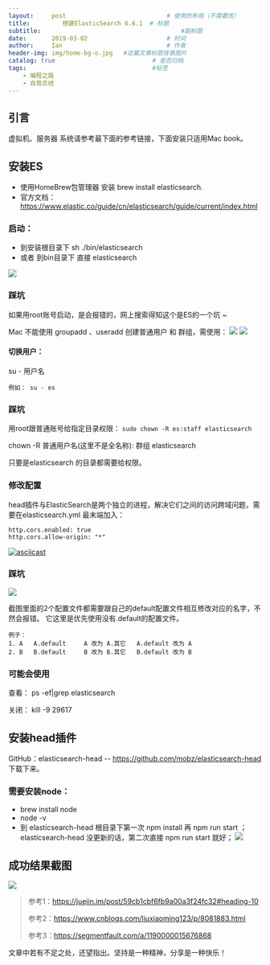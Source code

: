 ```yaml
---
layout:     post             				# 使用的布局（不需要改）
title:         搭建ElasticSearch 6.6.1  # 标题 
subtitle:    					  				#副标题
date:       2019-03-02  					# 时间
author:     Ian                  			# 作者
header-img: img/home-bg-o.jpg	#这篇文章标题背景图片
catalog: true                        	# 是否归档
tags:                              		#标签
    - 编程之路
    - 自我总结
---
```





##  引言
虚拟机、服务器 系统请参考最下面的参考链接，下面安装只适用Mac book。

## 安装ES

- 使用HomeBrew包管理器 安装 brew install elasticsearch.
- 官方文档：https://www.elastic.co/guide/cn/elasticsearch/guide/current/index.html

### 启动：

- 到安装根目录下 sh ./bin/elasticsearch
- 或者 到bin目录下  直接 elasticsearch

![](http://uniquezhangqi.oss-cn-shenzhen.aliyuncs.com/blog/2019-03-02-es%20start.png)

### 踩坑
如果用root账号启动，是会报错的，网上搜索得知这个是ES的一个坑 ~


Mac 不能使用 groupadd 、useradd 创建普通用户 和 群组，需使用：
![](http://uniquezhangqi.oss-cn-shenzhen.aliyuncs.com/blog/2019-03-02-%E5%88%9B%E5%BB%BA%E8%B4%A6%E5%8F%B7.png)
![](http://uniquezhangqi.oss-cn-shenzhen.aliyuncs.com/blog/2019-03-02-%E6%99%AE%E9%80%9A%E8%B4%A6%E5%8F%B7.png)


#### 切换用户：
su - 用户名

```
例如： su - es
```

### 踩坑 
用root跟普通账号给指定目录权限：
`sudo chown -R es:staff elasticsearch`

chown -R 普通用户名(这里不是全名称): 群组 elasticsearch

只要是elasticsearch 的目录都需要给权限。

### 修改配置
head插件与ElasticSearch是两个独立的进程，解决它们之间的访问跨域问题，需要在elasticsearch.yml 最末端加入：
```
http.cors.enabled: true
http.cors.allow-origin: "*"
```

[![asciicast](https://asciinema.org/a/HgcuLjyNwMquu6Sx5opAQ8FIJ.svg)](https://asciinema.org/a/HgcuLjyNwMquu6Sx5opAQ8FIJ)


### 踩坑
![](http://uniquezhangqi.oss-cn-shenzhen.aliyuncs.com/blog/2019-03-02-%E6%9B%BF%E6%8D%A2%E6%96%87%E4%BB%B6%E5%90%8D-1.png)

截图里面的2个配置文件都需要跟自己的default配置文件相互修改对应的名字，不然会报错。
它这里是优先使用没有.default的配置文件。

```
例子： 
1. A   A.default     A 改为 A.其它   A.default 改为 A
2. B   B.default	 B 改为 B.其它   B.default 改为 B
```

### 可能会使用
查看：
ps -ef|grep elasticsearch

关闭：
kill -9 29617

## 安装head插件

GitHub：elasticsearch-head -- <https://github.com/mobz/elasticsearch-head>下载下来。

### 需要安装node：

- brew install node
- node -v
- 到 elasticsearch-head 根目录下第一次 npm install 再 npm run start ；
elasticsearch-head 没更新的话，第二次直接 npm run start 就好；
![](http://uniquezhangqi.oss-cn-shenzhen.aliyuncs.com/blog/2019-03-02-es-head%20start.png)

## 成功结果截图
![](http://uniquezhangqi.oss-cn-shenzhen.aliyuncs.com/blog/2019-03-02-html%20view.png)





> 参考1：https://juejin.im/post/59cb1cbf6fb9a00a3f24fc32#heading-10
> 
> 参考2：https://www.cnblogs.com/liuxiaoming123/p/8081883.html
> 
> 参考3：https://segmentfault.com/a/1190000015676868


文章中若有不足之处，还望指出。坚持是一种精神，分享是一种快乐！

